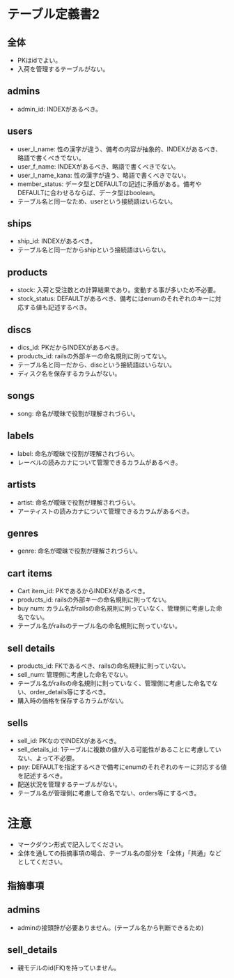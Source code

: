 # テーブル定義書2
## 全体
- PKはidでよい。
- 入荷を管理するテーブルがない。

## admins
- admin_id: INDEXがあるべき。

## users
- user_l_name: 性の漢字が違う、備考の内容が抽象的、INDEXがあるべき、略語で書くべきでない。
- user_f_name: INDEXがあるべき、略語で書くべきでない。
- user_l_name_kana: 性の漢字が違う、略語で書くべきでない。
- member_status: データ型とDEFAULTの記述に矛盾がある。備考やDEFAULTに合わせるならば、データ型はboolean。
- テーブル名と同一なため、userという接続語はいらない。

## ships
- ship_id: INDEXがあるべき。
- テーブル名と同一だからshipという接続語はいらない。

## products
- stock: 入荷と受注数との計算結果であり。変動する事が多いため不必要。
- stock_status: DEFAULTがあるべき、備考にはenumのそれぞれのキーに対応する値も記述するべき。

## discs
- dics_id: PKだからINDEXがあるべき。
- products_id: railsの外部キーの命名規則に則ってない。
- テーブル名と同一だから、discという接続語はいらない。
- ディスク名を保存するカラムがない。

## songs
- song: 命名が曖昧で役割が理解されづらい。

## labels
- label: 命名が曖昧で役割が理解されづらい。
- レーベルの読みカナについて管理できるカラムがあるべき。

## artists
- artist: 命名が曖昧で役割が理解されづらい。
- アーティストの読みカナについて管理できるカラムがあるべき。

## genres
- genre: 命名が曖昧で役割が理解されづらい。

## cart items
- Cart item_id: PKであるからINDEXがあるべき。
- products_id: railsの外部キーの命名規則に則ってない。
- buy num: カラム名がrailsの命名規則に則っていなく、管理側に考慮した命名でない。
- テーブル名がrailsのテーブル名の命名規則に則っていない。

## sell details
- products_id: FKであるべき、railsの命名規則に則っていない。
- sell_num: 管理側に考慮した命名でない。
- テーブル名がrailsの命名規則に則っていなく、管理側に考慮した命名でない、order_details等にするべき。
- 購入時の価格を保存するカラムがない。

## sells
- sell_id: PKなのでINDEXがあるべき。
- sell_details_id: 1テーブルに複数の値が入る可能性があることに考慮していない、よって不必要。
- pay: DEFAULTを指定するべきで備考にenumのそれぞれのキーに対応する値を記述するべき。
- 配送状況を管理するテーブルがない。
- テーブル名が管理側に考慮して命名でない、orders等にするべき。

# 注意
* マークダウン形式で記入してください。
* 全体を通しての指摘事項の場合、テーブル名の部分を「全体」「共通」などとしてください。

## 指摘事項
## admins
- adminの接頭辞が必要ありません。(テーブル名から判断できるため)

## sell_details
- 親モデルのid(FK)を持っていません。

